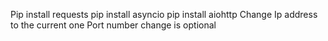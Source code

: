Pip install requests
pip install asyncio
pip install aiohttp
Change Ip address to the current one
Port number change is optional
